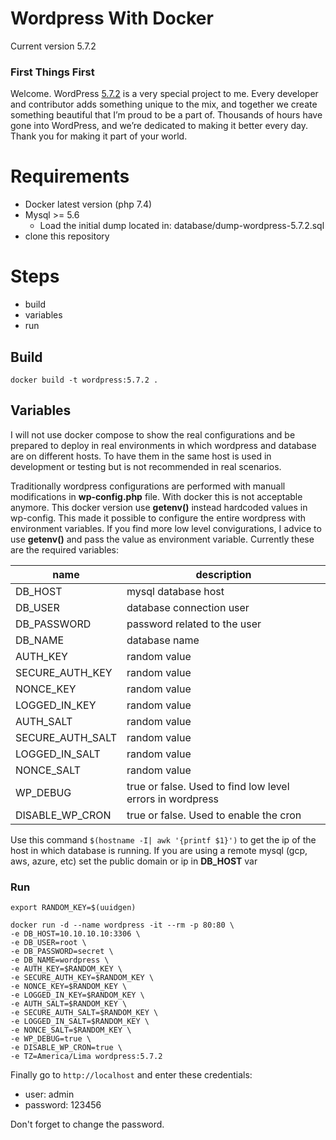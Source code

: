 # Wordpress With Docker

Current version 5.7.2

### First Things First

Welcome. WordPress [5.7.2](https://wordpress.org/wordpress-5.7.2.zip) is a very special project to me. Every developer and contributor adds something unique to the mix, and together we create something beautiful that I’m proud to be a part of. Thousands of hours have gone into WordPress, and we’re dedicated to making it better every day. Thank you for making it part of your world.


# Requirements

- Docker latest version (php 7.4)
- Mysql >= 5.6
  - Load the initial dump located in: database/dump-wordpress-5.7.2.sql
- clone this repository

# Steps

- build
- variables
- run

## Build

```
docker build -t wordpress:5.7.2 .
```

## Variables

I will not use docker compose to show the real configurations and be prepared to deploy in real environments in which wordpress and database are on different hosts. To have them in the same host is used in development or testing but is not recommended in  real scenarios.

Traditionally wordpress configurations are performed with manuall modifications in **wp-config.php** file. With docker this is not acceptable anymore. This docker version use **getenv()** instead hardcoded values in wp-config. This made it possible to configure the entire wordpress with environment variables. If you find more low level convigurations, I advice to use **getenv()** and pass the value as environment variable. Currently these are the required variables:

| name  | description  |
|---|---|
|DB_HOST| mysql database host  |
|DB_USER| database connection user   |
|DB_PASSWORD| password related to the user  |
|DB_NAME| database name  |
|AUTH_KEY| random value  |
|SECURE_AUTH_KEY|random value |
|NONCE_KEY|random value |
|LOGGED_IN_KEY|random value |
|AUTH_SALT|random value |
|SECURE_AUTH_SALT| random value   |
|LOGGED_IN_SALT| random value  |
|NONCE_SALT| random value  |
|WP_DEBUG| true or false. Used to find low level errors in wordpress  |
|DISABLE_WP_CRON| true or false. Used to enable the cron |


Use this command `$(hostname -I| awk '{printf $1}')` to get the ip of the host in which database is running. If you are  using a remote mysql (gcp, aws, azure, etc) set the public domain or ip  in **DB_HOST** var

### Run


```
export RANDOM_KEY=$(uuidgen)
```

```
docker run -d --name wordpress -it --rm -p 80:80 \
-e DB_HOST=10.10.10.10:3306 \
-e DB_USER=root \
-e DB_PASSWORD=secret \
-e DB_NAME=wordpress \
-e AUTH_KEY=$RANDOM_KEY \
-e SECURE_AUTH_KEY=$RANDOM_KEY \
-e NONCE_KEY=$RANDOM_KEY \
-e LOGGED_IN_KEY=$RANDOM_KEY \
-e AUTH_SALT=$RANDOM_KEY \
-e SECURE_AUTH_SALT=$RANDOM_KEY \
-e LOGGED_IN_SALT=$RANDOM_KEY \
-e NONCE_SALT=$RANDOM_KEY \
-e WP_DEBUG=true \
-e DISABLE_WP_CRON=true \
-e TZ=America/Lima wordpress:5.7.2
```

Finally go to `http://localhost` and enter these credentials:

- user: admin
- password: 123456

Don't forget to change the password.
